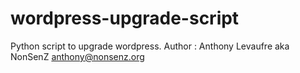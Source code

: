# wordpress-upgrade-script
Python script to upgrade wordpress. 
Author : Anthony Levaufre aka NonSenZ <anthony@nonsenz.org>
